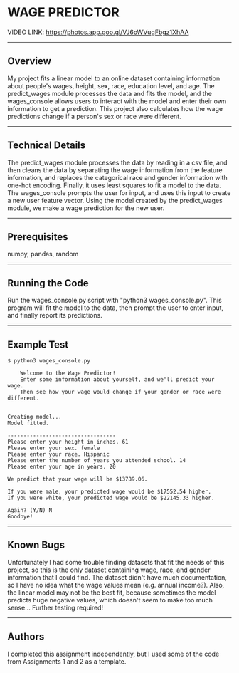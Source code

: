 WAGE PREDICTOR
==============
VIDEO LINK: https://photos.app.goo.gl/VJ6oWVugFbgz1XhAA

--------
Overview
--------
My project fits a linear model to an online dataset containing information
about people's wages, height, sex, race, education level, and age. The predict_wages
module processes the data and fits the model, and the wages_console allows users
to interact with the model and enter their own information to get a prediction.
This project also calculates how the wage predictions change if a person's sex
or race were different.

-----------------
Technical Details
-----------------
The predict_wages module processes the data by reading in a csv file, and then cleans
the data by separating the wage information from the feature information, and replaces
the categorical race and gender information with one-hot encoding. Finally, it
uses least squares to fit a model to the data. The wages_console prompts the user
for input, and uses this input to create a new user feature vector. Using the model
created by the predict_wages module, we make a wage prediction for the new user.

-------------
Prerequisites
-------------
numpy, pandas, random

----------------
Running the Code
----------------
Run the wages_console.py script with "python3 wages_console.py". This program will
fit the model to the data, then prompt the user to enter input, and finally report
its predictions.

------------
Example Test
------------
    $ python3 wages_console.py

        Welcome to the Wage Predictor!
        Enter some information about yourself, and we'll predict your wage.
        Then see how your wage would change if your gender or race were different.


    Creating model...
    Model fitted.

    ----------------------------------
    Please enter your height in inches. 61
    Please enter your sex. female
    Please enter your race. Hispanic
    Please enter the number of years you attended school. 14
    Please enter your age in years. 20

    We predict that your wage will be $13789.06.

    If you were male, your predicted wage would be $17552.54 higher.
    If you were white, your predicted wage would be $22145.33 higher.

    Again? (Y/N) N
    Goodbye!

----------
Known Bugs
----------
Unfortunately I had some trouble finding datasets that fit the needs of this
project, so this is the only dataset containing wage, race, and gender information
that I could find. The dataset didn't have much documentation, so I have no idea
what the wage values mean (e.g. annual income?). Also, the linear model may not be
the best fit, because sometimes the model predicts huge negative values, which doesn't
seem to make too much sense...
Further testing required!

-------
Authors
-------
I completed this assignment independently, but I used some of the code from
Assignments 1 and 2 as a template.
